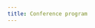```yaml
---
title: Conference program
---
```

<!-- 
<div class="keynote-full">

{% if site.data.conference[0].title %}
	{% assign speakers = site.data.conference | sort: 'time' %}
	<h1>Conference day: full schedule</h1>
	<table>
	{% for speaker in speakers %}
		<tr>
			<td>{{speaker.time}}</td>
		{% if speaker.display %}
			<td>{{speaker.name}}</td>
			<td><a href="{{ site.baseurl }}/program/conference#{{speaker.name | replace: " ","-"}}">{{speaker.title}}</a></td>
		{% else %}
			<td colspan="2" align="center">{{speaker.title}}
			{% if speaker.name %}
				by {{speaker.name}}
			{% endif %}
			</td>
		{% endif %}
		<td>
		{% if speaker.feed %}
		<a href="{{speaker.feed}}"><img class="youtube" src="{{ site.baseurl }}/assets/images/conference/youtube_social_icon_red.png"></a>
		{% endif %}
		</td>
		</tr>
	{% endfor %}
	</table>

	<br><br>

	<h1>Confirmed speakers for Thursday 28/11/2024:</h1>
	<br />
	<ul>
	{% for speaker in speakers %}
		{% if speaker.display %}
		<li>
        <a name="{{speaker.name | replace: " ","-"}}">
        <img style="background-image: url({{ site.baseurl }}/assets/images/conference/{{speaker.image | default:'owasp_logo.png'}});{{speaker.style}};"></a>
      {% if speaker.title %}
        <h2>{{speaker.title}} by {{speaker.name}}</h2>
      {% else %}
        <h2>{{speaker.name}}</h2>
      {% endif %}

      <p><em>{{speaker.time}}</em>
      {% if speaker.feed %}
          - <a href="{{ site.baseurl }}/program/feeds#{{speaker.name}}">Check out the streaming feed!</a>
      {% endif %}
      </p>

      {% if speaker.abstract %}
			<br>
        <h4>Abstract:</h4>
          <p>{{speaker.abstract}}</p>
          <br>
      {% endif %}
      {% if speaker.bio %}
        <h4>Bio:</h4>
	<p>{{speaker.bio}}</p>
        <br>
      {% endif %}
		</li>
		{% endif %}
	{% endfor %}
	</ul>
{% else %}
  <p><br>
     We're currently in the progress of making the conference program.<br>
     We will share the information very soon.
  </p>
{% endif %}
</div> -->
